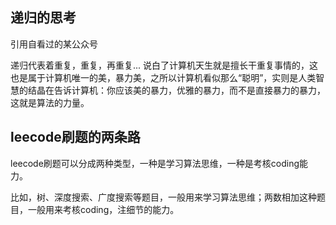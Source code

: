 ## 递归的思考
引用自看过的某公众号

递归代表着重复，重复，再重复...
说白了计算机天生就是擅长干重复事情的，这也是属于计算机唯一的美，暴力美，之所以计算机看似那么“聪明”，实则是人类智慧的结晶在告诉计算机：你应该美的暴力，优雅的暴力，而不是直接暴力的暴力，这就是算法的力量。


## leecode刷题的两条路
leecode刷题可以分成两种类型，一种是学习算法思维，一种是考核coding能力。

比如，树、深度搜索、广度搜索等题目，一般用来学习算法思维；两数相加这种题目，一般用来考核coding，注细节的能力。